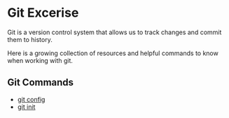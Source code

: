 # Git Excerise

Git is a version control system that allows us to track changes and commit them to history. 

Here is a growing collection of resources and helpful commands to know when working with git. 
## Git Commands
- [git config](./Commands/Config.md)
- [git init](./Commands/Init.md)